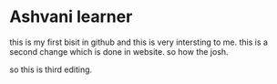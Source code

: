 # Ashvani learner
   this is my first bisit in github and this is very intersting to me.
   this is a second change which is done in website.
   so how the josh.

   so this is third editing.
